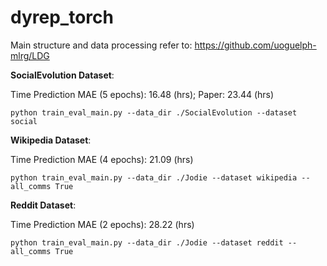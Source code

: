 # dyrep_torch

Main structure and data processing refer to: https://github.com/uoguelph-mlrg/LDG

**SocialEvolution Dataset**: 

Time Prediction MAE (5 epochs): 16.48 (hrs); Paper: 23.44 (hrs)

``` shell script
python train_eval_main.py --data_dir ./SocialEvolution --dataset social
```

**Wikipedia Dataset**: 

Time Prediction MAE (4 epochs): 21.09 (hrs)

``` shell script
python train_eval_main.py --data_dir ./Jodie --dataset wikipedia --all_comms True
```

**Reddit Dataset**: 

Time Prediction MAE (2 epochs): 28.22 (hrs)

``` shell script
python train_eval_main.py --data_dir ./Jodie --dataset reddit --all_comms True
```